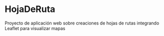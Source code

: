 # HojaDeRuta
Proyecto de aplicación web sobre creaciones de hojas de rutas integrando Leaflet para visualizar mapas
